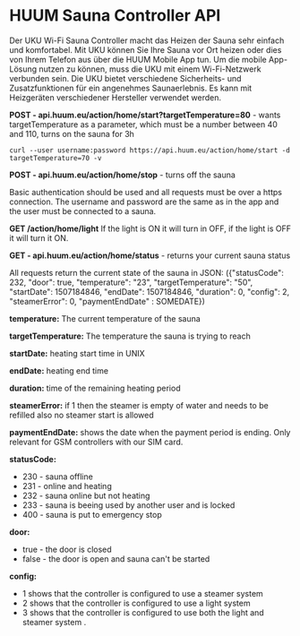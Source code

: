 # HUUM Sauna Controller API

Der UKU Wi-Fi Sauna Controller macht das Heizen der Sauna sehr einfach und komfortabel. Mit UKU können Sie Ihre Sauna vor Ort heizen oder dies von Ihrem Telefon aus über die HUUM Mobile App tun. Um die mobile App-Lösung nutzen zu können, muss die UKU mit einem Wi-Fi-Netzwerk verbunden sein. Die UKU bietet verschiedene Sicherheits- und Zusatzfunktionen für ein angenehmes Saunaerlebnis. Es kann mit Heizgeräten verschiedener Hersteller verwendet werden.


**POST - api.huum.eu/action/home/start?targetTemperature=80** - wants targetTemperature as a parameter, which must be a number between 40 and 110, turns on the sauna for 3h

`curl --user username:password https://api.huum.eu/action/home/start -d targetTemperature=70 -v`

**POST - api.huum.eu/action/home/stop** - turns off the sauna

Basic authentication should be used and all requests must be over a https connection. The username and password are the same as in the app and the user must be connected to a sauna.


**GET /action/home/light**
If the light is ON it will turn in OFF, if the light is OFF it will turn it ON.

**GET - api.huum.eu/action/home/status** - returns your current sauna status


All requests return the current state of the sauna in JSON: 
({"statusCode": 232, "door": true, "temperature": "23", "targetTemperature": "50", "startDate": 1507184846, "endDate": 1507184846, "duration": 0, "config": 2, "steamerError": 0, "paymentEndDate" : SOMEDATE})

**temperature:** The current temperature of the sauna

**targetTemperature:** The temperature the sauna is trying to reach

**startDate:** heating start time in UNIX

**endDate:** heating end time

**duration:** time of the remaining heating period

**steamerError:** if 1 then the steamer is empty of water and needs to be refilled also no steamer start is allowed

**paymentEndDate:** shows the date when the payment period is ending. Only relevant for GSM controllers with our SIM card.

**statusCode:**
* 230 - sauna offline
* 231 - online and heating
* 232 - sauna online but not heating
* 233 - sauna is beeing used by another user and is locked
* 400 - sauna is put to emergency stop

**door:** 
* true - the door is closed
* false - the door is open and sauna can't be started

**config:**
* 1 shows that the controller is configured to use a steamer system
* 2 shows that the controller is configured to use a light system
* 3 shows that the controller is configured to use both the light and steamer system .
